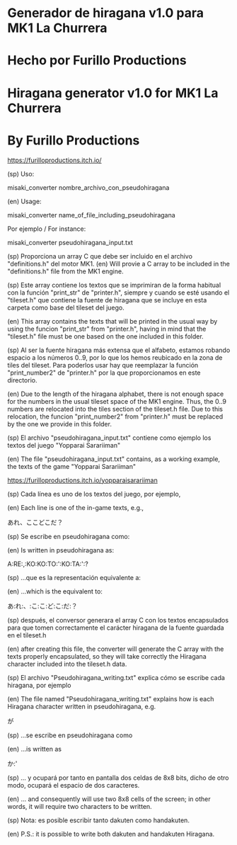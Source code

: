 # Generador de hiragana v1.0 para MK1 La Churrera
# Hecho por Furillo Productions

# Hiragana generator v1.0 for MK1 La Churrera
# By Furillo Productions

https://furilloproductions.itch.io/

(sp) Uso:

misaki_converter nombre_archivo_con_pseudohiragana

(en) Usage:

misaki_converter name_of_file_including_pseudohiragana

Por ejemplo / For instance: 

misaki_converter pseudohiragana_input.txt

(sp) Proporciona un array C que debe ser incluido en el archivo "definitions.h" del motor MK1.
(en) Will provie a C array to be included in the "definitions.h" file from the MK1 engine.

(sp) Este array contiene los textos que se imprimiran de la forma habitual con la función "print_str" de "printer.h", siempre y cuando 
se esté usando el "tileset.h" que contiene la fuente de hiragana que se incluye en esta carpeta como base del tileset del juego.

(en) This array contains the texts that will be printed in the usual way by using the funcion "print_str" from "printer.h", having in mind
that the "tileset.h" file must be one based on the one included in this folder. 

(sp) Al ser la fuente hiragana más extensa que el alfabeto, estamos robando espacio a los números 0..9, por lo que los hemos reubicado en la zona de tiles del tileset. Para poderlos usar hay que reemplazar la función "print_number2" de "printer.h" por la que proporcionamos en este directorio.

(en) Due to the length of the hiragana alphabet, there is not enough space for the numbers in the usual tileset space of the MK1 engine. Thus, 
the 0..9 numbers are relocated into the tiles section of the tileset.h file. Due to this relocation, the funcion "print_number2" from "printer.h" must be replaced by the one we provide in this folder.

(sp) El archivo "pseudohiragana_input.txt" contiene como ejemplo los textos del juego "Yopparai Sarariiman" 

(en) The file "pseudohiragana_input.txt" contains, as a working example, the texts of the game "Yopparai Sarariiman"  

https://furilloproductions.itch.io/yopparaisarariiman

(sp) Cada línea es uno de los textos del juego, por ejemplo,

(en) Each line is one of the in-game texts, e.g.,

あれ、ここどこだ？

(sp) Se escribe en pseudohiragana como:

(en) Is written in pseudohiragana as:

A:RE:,:KO:KO:TO:':KO:TA:':?

(sp) ...que es la representación equivalente a:

(en) ...which is the equivalent to:

あ:れ:、:こ:こ:ど:こ:だ:？

(sp) después, el conversor generara el array C con los textos encapsulados para que tomen correctamente el carácter hiragana de la fuente guardada en el tileset.h

(en) after creating this file, the converter will generate the C array with the texts properly encapsulated, so they will take correctly the Hiragana character included into the tileset.h data.

(sp) El archivo "Pseudohiragana_writing.txt" explica cómo se escribe cada hiragana, por ejemplo 

(en) The file named "Pseudohiragana_writing.txt" explains how is each Hiragana character written in pseudohiragana, e.g.

が 

(sp) ...se escribe en pseudohiragana como 

(en) ...is written as

か:'

(sp) ... y ocupará por tanto en pantalla dos celdas de 8x8 bits, dicho de otro modo, ocupará el espacio de dos caracteres.

(en) ... and consequently will use two 8x8 cells of the screen; in other words, it will require two characters to be written.

(sp) Nota: es posible escribir tanto dakuten como handakuten.

(en) P.S.: it is possible to write both dakuten and handakuten Hiragana.
